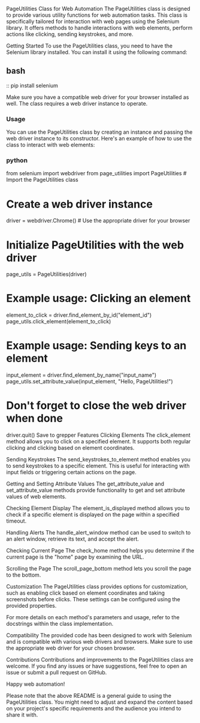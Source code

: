 PageUtilities Class for Web Automation
The PageUtilities class is designed to provide various utility functions for web automation tasks. This class is specifically tailored for interaction with web pages using the Selenium library. It offers methods to handle interactions with web elements, perform actions like clicking, sending keystrokes, and more.

Getting Started
To use the PageUtilities class, you need to have the Selenium library installed. You can install it using the following command:

## bash

::
  pip install selenium

Make sure you have a compatible web driver for your browser installed as well. The class requires a web driver instance to operate.

### Usage
You can use the PageUtilities class by creating an instance and passing the web driver instance to its constructor. Here's an example of how to use the class to interact with web elements:

### python

from selenium import webdriver
from page_utilities import PageUtilities  # Import the PageUtilities class

# Create a web driver instance
driver = webdriver.Chrome()  # Use the appropriate driver for your browser

# Initialize PageUtilities with the web driver
page_utils = PageUtilities(driver)

# Example usage: Clicking an element
element_to_click = driver.find_element_by_id("element_id")
page_utils.click_element(element_to_click)

# Example usage: Sending keys to an element
input_element = driver.find_element_by_name("input_name")
page_utils.set_attribute_value(input_element, "Hello, PageUtilities!")

# Don't forget to close the web driver when done
driver.quit()
Save to grepper
Features
Clicking Elements
The click_element method allows you to click on a specified element. It supports both regular clicking and clicking based on element coordinates.

Sending Keystrokes
The send_keystrokes_to_element method enables you to send keystrokes to a specific element. This is useful for interacting with input fields or triggering certain actions on the page.

Getting and Setting Attribute Values
The get_attribute_value and set_attribute_value methods provide functionality to get and set attribute values of web elements.

Checking Element Display
The element_is_displayed method allows you to check if a specific element is displayed on the page within a specified timeout.

Handling Alerts
The handle_alert_window method can be used to switch to an alert window, retrieve its text, and accept the alert.

Checking Current Page
The check_home method helps you determine if the current page is the "home" page by examining the URL.

Scrolling the Page
The scroll_page_bottom method lets you scroll the page to the bottom.

Customization
The PageUtilities class provides options for customization, such as enabling click based on element coordinates and taking screenshots before clicks. These settings can be configured using the provided properties.

For more details on each method's parameters and usage, refer to the docstrings within the class implementation.

Compatibility
The provided code has been designed to work with Selenium and is compatible with various web drivers and browsers. Make sure to use the appropriate web driver for your chosen browser.

Contributions
Contributions and improvements to the PageUtilities class are welcome. If you find any issues or have suggestions, feel free to open an issue or submit a pull request on GitHub.

Happy web automation!

Please note that the above README is a general guide to using the PageUtilities class. You might need to adjust and expand the content based on your project's specific requirements and the audience you intend to share it with.
